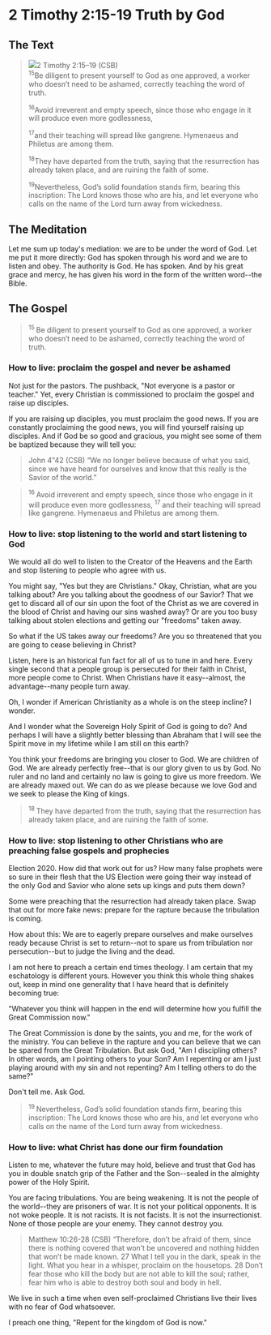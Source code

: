 # 2 Timothy 2:15-19 Truth by God

## The Text

><img class="intro-right" src="/images/art-timothy.jpg">2 Timothy 2:15–19 (CSB)  
><sup>15</sup>Be diligent to present yourself to God as one approved, a worker who doesn’t need to be ashamed, correctly teaching the word of truth. 
>
><sup>16</sup>Avoid irreverent and empty speech, since those who engage in it will produce even more godlessness, 
>
><sup>17</sup>and their teaching will spread like gangrene. Hymenaeus and Philetus are among them. 
>
><sup>18</sup>They have departed from the truth, saying that the resurrection has already taken place, and are ruining the faith of some. 
>
><sup>19</sup>Nevertheless, God’s solid foundation stands firm, bearing this inscription: The Lord knows those who are his, and let everyone who calls on the name of the Lord turn away from wickedness.

## The Meditation

Let me sum up today's mediation: we are to be under the word of God. Let me put it more directly: God has spoken through his word and we are to listen and obey. The authority is God. He has spoken. And by his great grace and mercy, he has given his word in the form of the written word--the Bible.

## The Gospel

><sup> 15 </sup> Be diligent to present yourself to God as one approved, a worker who doesn’t need to be ashamed, correctly teaching the word of truth.

### How to live: proclaim the gospel and never be ashamed

Not just for the pastors. The pushback, "Not everyone is a pastor or teacher." Yet, every Christian is commissioned to proclaim the gospel and raise up disciples.

If you are raising up disciples, you must proclaim the good news. If you are constantly proclaiming the good news, you will find yourself raising up disciples. And if God be so good and gracious, you might see some of them be baptized because they will tell you:

>John 4"42 (CSB) “We no longer believe because of what you said, since we have heard for ourselves and know that this really is the Savior of the world.”

><sup> 16 </sup> Avoid irreverent and empty speech, since those who engage in it will produce even more godlessness, <sup> 17 </sup> and their teaching will spread like gangrene. Hymenaeus and Philetus are among them. 

### How to live: stop listening to the world and start listening to God

We would all do well to listen to the Creator of the Heavens and the Earth and stop listening to people who agree with us.

You might say, "Yes but they are Christians." Okay, Christian, what are you talking about? Are you talking about the goodness of our Savior? That we get to discard all of our sin upon the foot of the Christ as we are covered in the blood of Christ and having our sins washed away? Or are you too busy talking about stolen elections and getting our "freedoms" taken away.

So what if the US takes away our freedoms? Are you so threatened that you are going to cease believing in Christ?

Listen, here is an historical fun fact for all of us to tune in and here. Every single second that a people group is persecuted for their faith in Christ, more people come to Christ. When Christians have it easy--almost, the advantage--many people turn away.

Oh, I wonder if American Christianity as a whole is on the steep incline? I wonder.

And I wonder what the Sovereign Holy Spirit of God is going to do? And perhaps I will have a slightly better blessing than Abraham that I will see the Spirit move in my lifetime while I am still on this earth?

You think your freedoms are bringing you closer to God. We are children of God. We are already perfectly free--that is our glory given to us by God. No ruler and no land and certainly no law is going to give us more freedom. We are already maxed out. We can do as we please because we love God and we seek to please the King of kings.

><sup> 18 </sup> They have departed from the truth, saying that the resurrection has already taken place, and are ruining the faith of some.

### How to live: stop listening to other Christians who are preaching false gospels and prophecies

Election 2020. How did that work out for us? How many false prophets were so sure in their flesh that the US Election were going their way instead of the only God and Savior who alone sets up kings and puts them down?

Some were preaching that the resurrection had already taken place. Swap that out for more fake news: prepare for the rapture because the tribulation is coming.

How about this: We are to eagerly prepare ourselves and make ourselves ready because Christ is set to return--not to spare us from tribulation nor persecution--but to judge the living and the dead.

I am not here to preach a certain end times theology. I am certain that my eschatology is different yours. However you think this whole thing shakes out, keep in mind one generality that I have heard that is definitely becoming true:

"Whatever you think will happen in the end will determine how you fulfill the Great Commission now."

The Great Commission is done by the saints, you and me, for the work of the ministry. You can believe in the rapture and you can believe that we can be spared from the Great Tribulation. But ask God, "Am I discipling others? In other words, am I pointing others to your Son? Am I repenting or am I just playing around with my sin and not repenting? Am I telling others to do the same?"

Don't tell me. Ask God.

><sup> 19 </sup> Nevertheless, God’s solid foundation stands firm, bearing this inscription: The Lord knows those who are his, and let everyone who calls on the name of the Lord turn away from wickedness.

### How to live: what Christ has done our firm foundation

Listen to me, whatever the future may hold, believe and trust that God has you in double snatch grip of the Father and the Son--sealed in the almighty power of the Holy Spirit.

You are facing tribulations. You are being weakening. It is not the people of the world--they are prisoners of war. It is not your political opponents. It is not woke people. It is not racists. It is not facists. It is not the insurrectionist. None of those people are your enemy. They cannot destroy you.

>Matthew 10:26-28 (CSB) “Therefore, don’t be afraid of them, since there is nothing covered that won’t be uncovered and nothing hidden that won’t be made known. 27 What I tell you in the dark, speak in the light. What you hear in a whisper, proclaim on the housetops. 28 Don’t fear those who kill the body but are not able to kill the soul; rather, fear him who is able to destroy both soul and body in hell.

We live in such a time when even self-proclaimed Christians live their lives with no fear of God whatsoever.

I preach one thing, "Repent for the kingdom of God is now."
